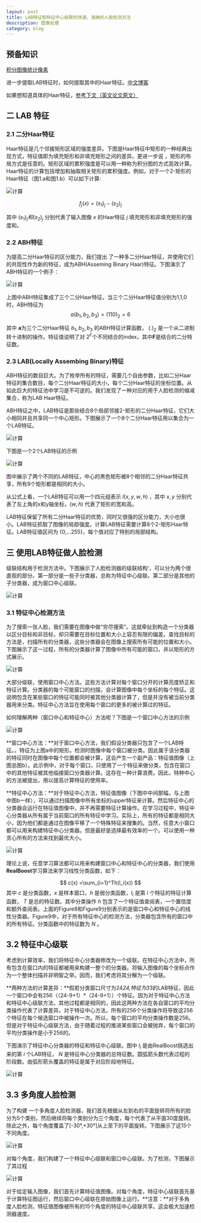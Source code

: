 ```yaml
---
layout: post
title: LAB特征和特征中心级联的快速、准确的人脸检测方法
description: 图像处理
category: blog
---
```



## 预备知识

[积分图像统计像素](http://blog.csdn.net/iracer/article/details/49029239)

进一步提取LAB特征时，如何提取其中的Haar特征。[中文博客](http://ju.outofmemory.cn/entry/260301)

如果想知道具体的Haar特征，[参考下文（英文论文原文）](http://ju.outofmemory.cn/entry/260301)



## 二 LAB 特征
### 2.1 二分Haar特征
 Haar特征是几个邻接矩形区域的强度差异。下图是Haar特征中矩形的一种经典出现方式，特征值即为填充矩形和非填充矩形之间的差异。更进一步说 ，矩形的布局方式是任意的。矩形区域的累积强度是可以用一种称为积分图的方式高效计算。Haar特征的计算包括增加和抽取相关矩形的累积强度。例如，对于一个2-矩形的Haar特征（图1.a和图1.b）可以如下计算:

![计算](/images/blog/haar1.jpg)
 
$$
 f_j(x)=(s_1)_j-(s_2)_j
$$

其中 $(s_1)_j和(s_2)_j$ 分别代表了输入图像 $x$ 的Haar特征 $j$ 填充矩形和非填充矩形的强度和。

### 2.2 ABH特征
 为提高二分Haar特征的区分能力，我们提出 了一种多二分Haar特征，并使用它们的共现性作为新的特征，成为ABH(Asseming Binary Haar)特征。下图演示了ABH特征的一个例子：

![计算](/images/blog/haar2.jpg)

上图中ABH特征集成了三个二分Haar特征，当三个二分Haar特征值分别为1,1,0时，ABH特征为 
$$
 a(b_1,b_2,b_3)=(110)_2=6
$$

其中 **a**为三个二分Haar特征 $b_1,b_2,b_3$ 的ABH特征计算函数， $(.)_2$ 是一个从二进制转十进制的操作。特征值说明了对 $2^F$个不同结合的index，其中**F**是结合的二分特征数。

### 2.3 LAB(Locally Assembing Binary)特征

ABH特征的数目巨大。为了枚举所有的特征，需要几个自由参数，比如二分Haar特征的集合数目，每个二分Haar特征的大小，每个二分Haar特征的坐标位置。从如此巨大的特征池中学习是不可逆的。我们发现了一种对应的用于人脸检测的缩减集合，称为LAB Haar特征。

ABH特征之中，LAB特征是那些结合8个局部邻接2-矩形的二分Haar特征，它们大小相同并且共享同一个中心矩形。下图展示了一个8个二分Haar特征用以集合为一个LAB特征。

![计算](/images/blog/haar3.jpg)

下图是一个2个LAB特征的示例

![计算](/images/blog/haar4.jpg)

 图中展示了两个不同的LAB特征，中心的黑色矩形被8个相邻的二分Haar特征共享，所有9个矩形都是相同的大小。

从公式上看，一个LAB特征可以用一个四元组表示 $l(x,y,w,h)$ ，其中 $x,y$ 分别代表了左上角的x和y轴坐标，$(w,h)$ 代表了矩形的宽和高。

LAB特征保留了所有二分Haar特征的优势，同时又很强的区分能力，大小也很小。LAB特征抓取了图像的局部强度。计算LAB特征需要计算8个2-矩形Haar特征。LAB特征值区间为 {0,...255}，每个值对应了特别的局部结构。

## 三 使用LAB特征做人脸检测

 级联结构用于检测方法中。下图展示了人脸检测器的级联结构‘，可以分为两个很直观的部分。第一部分是一些子分类器，总称为特征中心级联。第二部分是其他的子分类器，成为窗口中心级联。

 ![计算](/images/blog/haar5.jpg)
 
### 3.1 特征中心检测方法
 
 为了搜索一张人脸，我们需要在图像中做“穷尽搜索”。这就牵扯到构造一个分类器以区分目标和非目标，却只需要在目标位置和大小上容忍有限的偏差。查找目标的方法是，扫描所有的分类器，这些分类器会在图像上搜索所有可能的位置和大小。下图展示了这一过程，所有的分类器计算了图像中所有可能的窗口，并以矩形的方式展示。
 
 ![计算](/images/blog/haar6.jpg)
 
大部分级联，使用窗口中心方法。这些方法计算对每个窗口分开的计算亮度矫正和特征计算。分类器的每个可能窗口的扫描，会计算图像中每个坐标的每个特征。这说明包含在某些窗口的特征可能同时被其他分类器计算了，但是并没有被当前分类器用来分类。特征中心方法旨在使用每个窗口的更多的被计算过的特征。

如何理解两种（窗口中心和特征中心）方法呢？下图是一个窗口中心方法的示例

![计算](/images/blog/haar7.jpg)

**窗口中心方法：**对于窗口中心方法，我们假设分类器只包含了一个LAB特征。，特征为上图a中的矩形。检测时图像中每个窗口被分类。因此属于该分类器的特征同时在图像中每个位置都会被计算，这会产生一个副产品：特征值图像（上图总图b）。此示例中，对于每个窗口，只使用了一个特征来做分类，包含在窗口中的其他特征被其他临接窗口分类器计算。这存在一种计算浪费。因此，特种中心的方法被提出，用以提高计算特征的使用率。

**特征中心方法：**对于特征中心方法，特征值图像（下图中中间那幅，与上图中图b一样），可以通过扫描图像中所有坐标的upper特征来计算。然后特征中心的分类器会运行在特征值图像中，并不再需要特征计算操作。在学习过程中，特征中心分类器从所有属于当前窗口的所有特征中学习。实际上，所有的特征都是相同大小，因为他们都是通过在图像平移了一个特殊特征来搜集的。当然，任意大小窗口都可以用来构建特征中心分类器。但是最好是选择最有效率的一个。可以使用一种贪心所有的方法来找到最优大小。

![计算](/images/blog/haar8.jpg)

理论上说，任意学习算法都可以用来构建窗口中心和特征中心的分类器，我们使用 **RealBoost**学习算法来学习线性分类函数，如下：

$$
 c(x) =\sum_{i=1}^Th(l_i(x))
$$
其中 $c$ 是分类函数，$x$ 是样本窗口，$h$ 是弱分类函数，$l_i$ 是第 $i$ 个特征的特征计算函数， $T$ 是总的特征数。其中分类操作 $h$ 包含了一个特征值查阅表，一个置信度和额外查阅表。上面的Figure8和Figure9分别表示的是窗口中心和特征中心的线性分类器。Figure9中，对于所有特征中心的检测方法，分类器包含所有的窗口中的所有特征。分类函数中的特征数为 $N$ 。

##  3.2 特征中心级联

 考虑到计算效率，我们将特征中心分类器修改为一个级联。在特征中心方法中，所有包含在窗口内的特征都被用来构建一整个的分类器。将输入图像的每个坐标点作为一个整体扫描并非明智之举。因而，我们考虑将其分解为一个级联。

**两种方法的计算差异：**假若分类窗口尺寸为24*24,特征为3*3的LAB特征，因此一个窗口中会有256（（24-9+1）*（24-9+1））个特征。因为对于特征中心方法和特征中心级联方法，其他过程都是相同的，因此这两种方法在各自窗口的平均分类操作代表了计算差异。对于特征中心方法，所有的256个分类操作将导致这256个特征在每个候选窗口中被操作一次。所以，每个窗口的平均分类操作数是256。但是对于特征中心级联方法，由于随着过程的推进某些窗口会被抛弃，每个窗口的平均分类操作是小于256的。

下图演示了特征中心分类器的特征和特征中心级联。图中 $l_i$ 是由RealBoost挑选出来的第 $i$ 个LAB特征， $N$ 是特征中心分类器的总特征数。圆弧箭头数代表过程的阶段数。由弧形箭头覆盖的特征是属于对应阶段地特征。

![计算](/images/blog/haar9.jpg)

## 3.3  多角度人脸检测
 
为了构建 一个多角度人脸检测器，我们首先根据从左到右的平面旋转将所有的脸分为5个类别，然后继续将每个类别分为三个角度，每个代表了从平面30度旋转。除此之外，每个角度覆盖了[-30°,+30°]从上至下的平面旋转。下图展示了这15个不同角度。

![计算](/images/blog/haar10.jpg)

 对每个角度，我们构建了一个特征中心级联和窗口中心级联。为了检测，下图展示了其过程
 
 ![计算](/images/blog/haar11.jpg)

 对于给定输入图像，我们首先计算特征值图像。对每个角度，特征中心级联首先基于计算特征图运行，然后窗口中心级联在原始图像上运行。**注意：**对于多角度人脸检测，特征值图像被所有的15个角度的特征中心级联共享。这会极大加速检测器速度。
 
 
